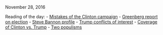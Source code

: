 November 28, 2016

Reading of the day:
	- [Mistakes of the Clinton campaign](http://inthesetimes.com/article/19674/hillary-clinton-democratic-party-neoliberal-trump)
	- [Greenberg report on election](http://rooseveltinstitute.org/wp-content/uploads/2016/11/Dcor_PE_RTR_Ealert_11.15.2016_for-release.pdf)
	- [Steve Bannon profile](http://www.nytimes.com/2016/11/27/us/politics/steve-bannon-white-house.html?smid=pl-share&_r=0)
	- [Trump conflicts of interest](http://www.nytimes.com/2016/11/26/us/politics/donald-trump-international-business.html)
	- [Coverage of Clinton vs. Trump](http://shorensteincenter.org/pre-primary-news-coverage-2016-trump-clinton-sanders/#The_Democratic_Race)
	- [Two populisms](https://www.thenation.com/article/the-two-populisms/)

